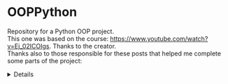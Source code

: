 # OOPPython
Repository for a Python OOP project. <br/>
This one was based on the course: https://www.youtube.com/watch?v=Ej_02ICOIgs. Thanks to the creator. <br/>
Thanks also to those responsible for these posts that helped me complete some parts of the project: <br/>
<details>
https://www.tutorialspoint.com/class-method-vs-static-method-in-python <br/>
https://www.analyticsvidhya.com/blog/2021/08/explore-the-magic-methods-in-python/ <br/>
https://stackoverflow.com/questions/2844516/how-to-filter-a-dictionary-according-to-an-arbitrary-condition-function <br/>
https://favtutor.com/blogs/string-to-dict-python <br/>
https://stackoverflow.com/questions/39491420/python-jsonexpecting-property-name-enclosed-in-double-quotes</details>
